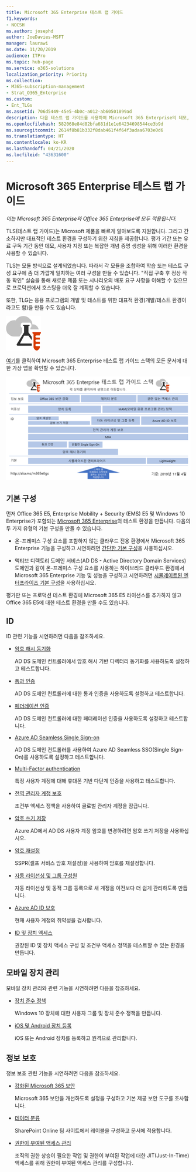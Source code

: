 ```yaml
---
title: Microsoft 365 Enterprise 테스트 랩 가이드
f1.keywords:
- NOCSH
ms.author: josephd
author: JoeDavies-MSFT
manager: laurawi
ms.date: 11/20/2019
audience: ITPro
ms.topic: hub-page
ms.service: o365-solutions
localization_priority: Priority
ms.collection:
- M365-subscription-management
- Strat_O365_Enterprise
ms.custom:
- Ent_TLGs
ms.assetid: 706d5449-45e5-4b0c-a012-ab60501899ad
description: 다음 테스트 랩 가이드를 사용하여 Microsoft 365 Enterprise의 데모, 개념 증명 또는 개발/테스트 환경을 설정합니다.
ms.openlocfilehash: 582068e84d82bfa681d1e1e64234698544ce3b9d
ms.sourcegitcommit: 2614f8b81b332f8dab461f4f64f3adaa6703e0d6
ms.translationtype: HT
ms.contentlocale: ko-KR
ms.lasthandoff: 04/21/2020
ms.locfileid: "43631600"
---
```

# <a name="microsoft-365-for-enterprise-test-lab-guides"></a>Microsoft 365 Enterprise 테스트 랩 가이드

*이는 Microsoft 365 Enterprise와 Office 365 Enterprise에 모두 적용됩니다.*

TLS(테스트 랩 가이드)는 Microsoft 제품을 빠르게 알아보도록 지원합니다. 그리고 간소하지만 대표적인 테스트 환경을 구성하기 위한 지침을 제공합니다. 평가 기간 또는 유료 구독 기간 동안 데모, 사용자 지정 또는 복잡한 개념 증명 생성을 위해 이러한 환경을 사용할 수 있습니다. 

TLS는 모듈 방식으로 설계되었습니다. 따라서 각 모듈을 조합하여 학습 또는 테스트 구성 요구에 좀 더 가깝게 일치하는 여러 구성을 만들 수 있습니다. "직접 구축 후 정상 작동 확인" 실습을 통해 새로운 제품 또는 시나리오의 배포 요구 사항을 이해할 수 있으므로 프로덕션에서 호스팅을 더욱 잘 계획할 수 있습니다.

또한, TLG는 응용 프로그램의 개발 및 테스트를 위한 대표적 환경(개발/테스트 환경이라고도 함)을 만들 수도 있습니다.
  
![Microsoft 클라우드의 테스트 랩 가이드](../media/m365-enterprise-test-lab-guides/cloud-tlg-icon.png)

[여기](../media/m365-enterprise-test-lab-guides/Microsoft365EnterpriseTLGStack.pdf)를 클릭하여 Microsoft 365 Enterprise 테스트 랩 가이드 스택의 모든 문서에 대한 가상 맵을 확인할 수 있습니다.

[![Microsoft 365 Enterprise 테스트 랩 가이드 스택](../media/m365-enterprise-test-lab-guides/microsoft-365-enterprise-tlg-stack.png)](../media/m365-enterprise-test-lab-guides/Microsoft365EnterpriseTLGStack.pdf)

## <a name="base-configuration"></a>기본 구성

먼저 Office 365 E5, Enterprise Mobility + Security (EMS) E5 및 Windows 10 Enterprise가 포함되는 [Microsoft 365 Enterprise](https://docs.microsoft.com/microsoft-365-enterprise/)의 테스트 환경을 만듭니다. 다음의 두 가지 유형의 기본 구성을 만들 수 있습니다.

- 온-프레미스 구성 요소를 포함하지 않는 클라우드 전용 환경에서 Microsoft 365 Enterprise 기능을 구성하고 시연하려면 [간단한 기본 구성](lightweight-base-configuration-microsoft-365-enterprise.md)을 사용하십시오.

- 액티브 디렉토리 도메인 서비스(AD DS - Active Directory Domain Services) 도메인과 같이 온-프레미스 구성 요소를 사용하는 하이브리드 클라우드 환경에서 Microsoft 365 Enterprise 기능 및 성능을 구성하고 시연하려면 [시뮬레이트된 엔터프라이즈 기본 구성](simulated-ent-base-configuration-microsoft-365-enterprise.md)을 사용하십시오.

평가판 또는 프로덕션 테스트 환경에 Microsoft 365 E5 라이선스를 추가하지 않고 Office 365 E5에 대한 테스트 환경을 만들 수도 있습니다.
    
## <a name="identity"></a>ID

ID 관련 기능을 시연하려면 다음을 참조하세요.

- [암호 해시 동기화](password-hash-sync-m365-ent-test-environment.md)
  
   AD DS 도메인 컨트롤러에서 암호 해시 기반 디렉터리 동기화를 사용하도록 설정하고 테스트합니다.

- [통과 인증](pass-through-auth-m365-ent-test-environment.md)
  
   AD DS 도메인 컨트롤러에 대한 통과 인증을 사용하도록 설정하고 테스트합니다.

- [페더레이션 인증](federated-identity-for-your-office-365-dev-test-environment.md)
  
   AD DS 도메인 컨트롤러에 대한 페더레이션 인증을 사용하도록 설정하고 테스트합니다.

- [Azure AD Seamless Single Sign-on](single-sign-on-m365-ent-test-environment.md)
  
   AD DS 도메인 컨트롤러를 사용하여 Azure AD Seamless SSO(Single Sign-On)를 사용하도록 설정하고 테스트합니다.

- [Multi-Factor authentication](multi-factor-authentication-microsoft-365-test-environment.md)
  
   특정 사용자 계정에 대해 휴대폰 기반 다단계 인증을 사용하고 테스트합니다.

- [전역 관리자 계정 보호](protect-global-administrator-accounts-microsoft-365-test-environment.md)
 
   조건부 액세스 정책을 사용하여 글로벌 관리자 계정을 잠급니다.

- [암호 쓰기 저장](password-writeback-m365-ent-test-environment.md)

   Azure AD에서 AD DS 사용자 계정 암호를 변경하려면 암호 쓰기 저장을 사용하십시오.

- [암호 재설정](password-reset-m365-ent-test-environment.md)

   SSPR(셀프 서비스 암호 재설정)을 사용하여 암호를 재설정합니다.

- [자동 라이선싱 및 그룹 구성원](automate-licenses-group-membership-microsoft-365-test-environment.md)

   자동 라이선싱 및 동적 그룹 등록으로 새 계정을 이전보다 더 쉽게 관리하도록 만듭니다.

- [Azure AD ID 보호](azure-ad-identity-protection-microsoft-365-test-environment.md)

   현재 사용자 계정의 취약성을 검사합니다.

- [ID 및 장치 액세스](identity-device-access-m365-test-environment.md)

   권장된 ID 및 장치 액세스 구성 및 조건부 액세스 정책을 테스트할 수 있는 환경을 만듭니다.


## <a name="mobile-device-management"></a>모바일 장치 관리

모바일 장치 관리와 관련 기능을 시연하려면 다음을 참조하세요.

- [장치 준수 정책](mam-policies-for-your-microsoft-365-enterprise-dev-test-environment.md)
    
   Windows 10 장치에 대한 사용자 그룹 및 장치 준수 정책을 만듭니다.
    
- [iOS 및 Android 장치 등록](enroll-ios-and-android-devices-in-your-microsoft-enterprise-365-dev-test-environ.md)
   
   iOS 또는 Android 장치를 등록하고 원격으로 관리합니다.


## <a name="information-protection"></a>정보 보호

정보 보호 관련 기능을 시연하려면 다음을 참조하세요.

- [강화된 Microsoft 365 보안](increased-o365-security-microsoft-365-enterprise-dev-test-environment.md)
    
   Microsoft 365 보안을 개선하도록 설정을 구성하고 기본 제공 보안 도구를 조사합니다.
  
- [데이터 분류](data-classification-microsoft-365-enterprise-dev-test-environment.md)
    
   SharePoint Online 팀 사이트에서 레이블을 구성하고 문서에 적용합니다.
    
- [권한이 부여된 액세스 관리](privileged-access-microsoft-365-enterprise-dev-test-environment.md)
    
   조직의 권한 상승이 필요한 작업 및 권한이 부여된 작업에 대한 JIT(Just-In-Time) 액세스를 위해 권한이 부여된 액세스 관리를 구성합니다.


